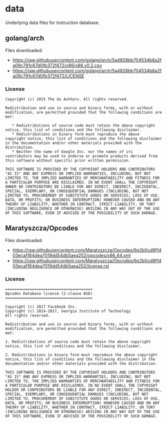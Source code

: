 # data
Underlying data files for instruction database.

## golang/arch
Files downloaded:

* https://raw.githubusercontent.com/golang/arch/5a4828bb704534b8a2fa09c791c67d0fb372f472/x86/x86.v0.2.csv
* https://raw.githubusercontent.com/golang/arch/5a4828bb704534b8a2fa09c791c67d0fb372f472/LICENSE
### License
```
Copyright (c) 2015 The Go Authors. All rights reserved.

Redistribution and use in source and binary forms, with or without
modification, are permitted provided that the following conditions are
met:

   * Redistributions of source code must retain the above copyright
notice, this list of conditions and the following disclaimer.
   * Redistributions in binary form must reproduce the above
copyright notice, this list of conditions and the following disclaimer
in the documentation and/or other materials provided with the
distribution.
   * Neither the name of Google Inc. nor the names of its
contributors may be used to endorse or promote products derived from
this software without specific prior written permission.

THIS SOFTWARE IS PROVIDED BY THE COPYRIGHT HOLDERS AND CONTRIBUTORS
"AS IS" AND ANY EXPRESS OR IMPLIED WARRANTIES, INCLUDING, BUT NOT
LIMITED TO, THE IMPLIED WARRANTIES OF MERCHANTABILITY AND FITNESS FOR
A PARTICULAR PURPOSE ARE DISCLAIMED. IN NO EVENT SHALL THE COPYRIGHT
OWNER OR CONTRIBUTORS BE LIABLE FOR ANY DIRECT, INDIRECT, INCIDENTAL,
SPECIAL, EXEMPLARY, OR CONSEQUENTIAL DAMAGES (INCLUDING, BUT NOT
LIMITED TO, PROCUREMENT OF SUBSTITUTE GOODS OR SERVICES; LOSS OF USE,
DATA, OR PROFITS; OR BUSINESS INTERRUPTION) HOWEVER CAUSED AND ON ANY
THEORY OF LIABILITY, WHETHER IN CONTRACT, STRICT LIABILITY, OR TORT
(INCLUDING NEGLIGENCE OR OTHERWISE) ARISING IN ANY WAY OUT OF THE USE
OF THIS SOFTWARE, EVEN IF ADVISED OF THE POSSIBILITY OF SUCH DAMAGE.
```
## Maratyszcza/Opcodes
Files downloaded:

* https://raw.githubusercontent.com/Maratyszcza/Opcodes/6e2b0cd9f1403ecaf164dea7019dd54db5aea252/opcodes/x86_64.xml
* https://raw.githubusercontent.com/Maratyszcza/Opcodes/6e2b0cd9f1403ecaf164dea7019dd54db5aea252/license.rst
### License
```
=======================================
Opcodes Database license (2-clause BSD)
=======================================

Copyright (c) 2017 Facebook Inc.
Copyright (c) 2014-2017, Georgia Institute of Technology
All rights reserved.

Redistribution and use in source and binary forms, with or without modification, are permitted provided that the following conditions are met:

1. Redistributions of source code must retain the above copyright notice, this list of conditions and the following disclaimer.

2. Redistributions in binary form must reproduce the above copyright notice, this list of conditions and the following disclaimer in the documentation and/or other materials provided with the distribution.

THIS SOFTWARE IS PROVIDED BY THE COPYRIGHT HOLDERS AND CONTRIBUTORS "AS IS" AND ANY EXPRESS OR IMPLIED WARRANTIES, INCLUDING, BUT NOT LIMITED TO, THE IMPLIED WARRANTIES OF MERCHANTABILITY AND FITNESS FOR A PARTICULAR PURPOSE ARE DISCLAIMED. IN NO EVENT SHALL THE COPYRIGHT HOLDER OR CONTRIBUTORS BE LIABLE FOR ANY DIRECT, INDIRECT, INCIDENTAL, SPECIAL, EXEMPLARY, OR CONSEQUENTIAL DAMAGES (INCLUDING, BUT NOT LIMITED TO, PROCUREMENT OF SUBSTITUTE GOODS OR SERVICES; LOSS OF USE, DATA, OR PROFITS; OR BUSINESS INTERRUPTION) HOWEVER CAUSED AND ON ANY THEORY OF LIABILITY, WHETHER IN CONTRACT, STRICT LIABILITY, OR TORT (INCLUDING NEGLIGENCE OR OTHERWISE) ARISING IN ANY WAY OUT OF THE USE OF THIS SOFTWARE, EVEN IF ADVISED OF THE POSSIBILITY OF SUCH DAMAGE.
```
